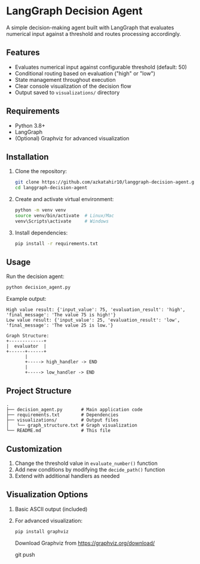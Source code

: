 # LangGraph Decision Agent

A simple decision-making agent built with LangGraph that evaluates numerical input against a threshold and routes processing accordingly.

## Features

- Evaluates numerical input against configurable threshold (default: 50)
- Conditional routing based on evaluation ("high" or "low")
- State management throughout execution
- Clear console visualization of the decision flow
- Output saved to `visualizations/` directory

## Requirements

- Python 3.8+
- LangGraph
- (Optional) Graphviz for advanced visualization

## Installation

1. Clone the repository:
   ```bash
   git clone https://github.com/azkatahir10/langgraph-decision-agent.git
   cd langgraph-decision-agent
   ```

2. Create and activate virtual environment:
   ```bash
   python -m venv venv
   source venv/bin/activate  # Linux/Mac
   venv\Scripts\activate     # Windows
   ```

3. Install dependencies:
   ```bash
   pip install -r requirements.txt
   ```

## Usage

Run the decision agent:
```bash
python decision_agent.py
```

Example output:
```
High value result: {'input_value': 75, 'evaluation_result': 'high', 'final_message': 'The value 75 is high!'}
Low value result: {'input_value': 25, 'evaluation_result': 'low', 'final_message': 'The value 25 is low.'}

Graph Structure:
+-------------+
|  evaluator  |
+------+------+
       |
       +-----> high_handler -> END
       |
       +-----> low_handler -> END
```

## Project Structure

```
.
├── decision_agent.py       # Main application code
├── requirements.txt        # Dependencies
├── visualizations/         # Output files
│   └── graph_structure.txt # Graph visualization
└── README.md               # This file
```

## Customization

1. Change the threshold value in `evaluate_number()` function
2. Add new conditions by modifying the `decide_path()` function
3. Extend with additional handlers as needed

## Visualization Options

1. Basic ASCII output (included)
2. For advanced visualization:
   ```bash
   pip install graphviz
   ```
   Download Graphviz from https://graphviz.org/download/



   git push
   ```
